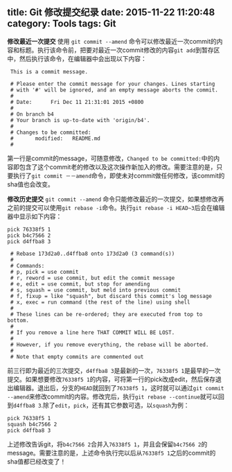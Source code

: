 title: Git 修改提交纪录
date: 2015-11-22 11:20:48
category: Tools
tags: Git
---

**修改最近一次提交**
使用 `git commit --amend` 命令可以修改最近一次commit的内容和标题。执行该命令前，把要对最近一次commit修改的内容`git add`到暂存区中，然后执行该命令，在编辑器中会出现以下内容：

<!-- more -->

```vim
 This is a commit message.

 # Please enter the commit message for your changes. Lines starting
 # with '#' will be ignored, and an empty message aborts the commit.
 #
 # Date:      Fri Dec 11 21:31:01 2015 +0800
 #
 # On branch b4
 # Your branch is up-to-date with 'origin/b4'.
 #
 # Changes to be committed:
 #       modified:   README.md
 #
```
第一行是commit的message，可随意修改，`Changed to be committed:`中的内容即包含了这个commit老的修改以及这次操作新加入的修改。需要注意的是，只要执行了`git commit －－amend`命令，即使未对commit做任何修改，该commit的sha值也会改变。

**修改历史提交**
`git commit --amend` 命令只能修改最近的一次提交，如果想修改再之前的提交可以使用`git rebase -i`命令。执行`git rebase -i HEAD~3`后会在编辑器中显示如下内容：
```vim
pick 76338f5 1
pick b4c7566 2
pick d4ffba8 3

 # Rebase 173d2a0..d4ffba8 onto 173d2a0 (3 command(s))
 #
 # Commands:
 # p, pick = use commit
 # r, reword = use commit, but edit the commit message
 # e, edit = use commit, but stop for amending
 # s, squash = use commit, but meld into previous commit
 # f, fixup = like "squash", but discard this commit's log message
 # x, exec = run command (the rest of the line) using shell
 #
 # These lines can be re-ordered; they are executed from top to bottom.
 #
 # If you remove a line here THAT COMMIT WILL BE LOST.
 #
 # However, if you remove everything, the rebase will be aborted.
 #
 # Note that empty commits are commented out
```
前三行即为最近的三次提交，`d4ffba8 3`是最新的一次，`76338f5 1`是最早的一次提交。如果想要修改`76338f5 1`的内容，可将第一行的pick改成edit，然后保存退出编辑器。退出后，分支的`HEAD`就回到了`76338f5 1`，这时就可以通过`git commit --amend`来修改commit的内容。修改完后，执行`git rebase --continue`就可以回到`d4ffba8 3`.除了`edit`，`pick`，还有其它参数可选，以`squash`为例：
```vim
pick 76338f5 1
squash b4c7566 2
pick d4ffba8 3
```
上述修改告诉git，将`b4c7566 2`合并入`76338f5 1`，并且会保留`b4c7566 2`的message。需要注意的是，上述命令执行完以后从`76338f5 1`之后的commit的sha值都已经改变了！
